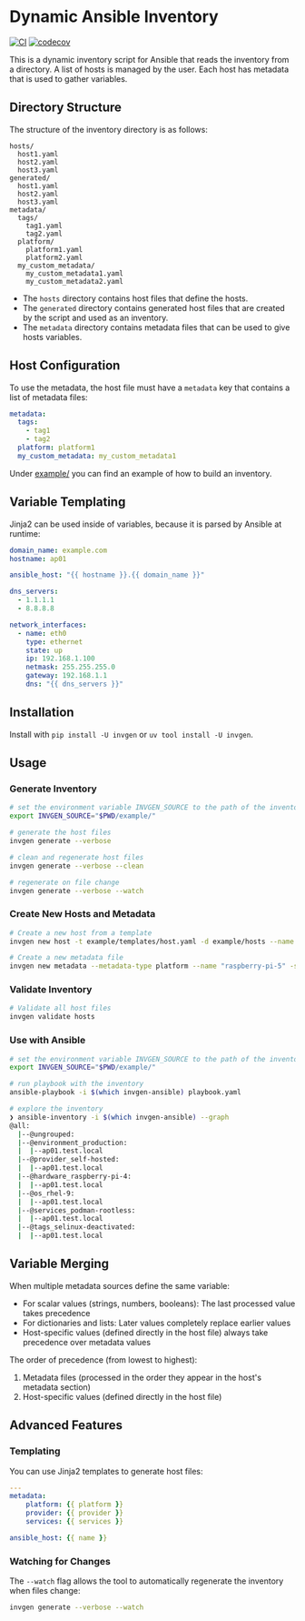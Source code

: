 # Dynamic Ansible Inventory

[![CI](https://github.com/rwxd/invgen/actions/workflows/ci.yml/badge.svg)](https://github.com/rwxd/invgen/actions/workflows/ci.yml)
[![codecov](https://codecov.io/gh/rwxd/invgen/branch/main/graph/badge.svg)](https://codecov.io/gh/rwxd/invgen)

This is a dynamic inventory script for Ansible that reads the inventory from a
directory. A list of hosts is managed by the user. Each host has metadata that is used to gather variables.

## Directory Structure

The structure of the inventory directory is as follows:

```tree
hosts/
  host1.yaml
  host2.yaml
  host3.yaml
generated/
  host1.yaml
  host2.yaml
  host3.yaml
metadata/
  tags/
    tag1.yaml
    tag2.yaml
  platform/
    platform1.yaml
    platform2.yaml
  my_custom_metadata/
    my_custom_metadata1.yaml
    my_custom_metadata2.yaml
```

- The `hosts` directory contains host files that define the hosts.
- The `generated` directory contains generated host files that are created by the script and used as an inventory.
- The `metadata` directory contains metadata files that can be used to give hosts variables.

## Host Configuration

To use the metadata, the host file must have a `metadata` key that contains a list of metadata files:

```yaml
metadata:
  tags:
    - tag1
    - tag2
  platform: platform1
  my_custom_metadata: my_custom_metadata1
```

Under [example/](./example/) you can find an example of how to build an inventory.

## Variable Templating

Jinja2 can be used inside of variables, because it is parsed by Ansible at runtime:

```yaml
domain_name: example.com
hostname: ap01

ansible_host: "{{ hostname }}.{{ domain_name }}"

dns_servers:
  - 1.1.1.1
  - 8.8.8.8

network_interfaces:
  - name: eth0
    type: ethernet
    state: up
    ip: 192.168.1.100
    netmask: 255.255.255.0
    gateway: 192.168.1.1
    dns: "{{ dns_servers }}"
```

## Installation

Install with `pip install -U invgen` or `uv tool install -U invgen`.

## Usage

### Generate Inventory

```bash
# set the environment variable INVGEN_SOURCE to the path of the inventory directory
export INVGEN_SOURCE="$PWD/example/"

# generate the host files
invgen generate --verbose

# clean and regenerate host files
invgen generate --verbose --clean

# regenerate on file change
invgen generate --verbose --watch
```

### Create New Hosts and Metadata

```bash
# Create a new host from a template
invgen new host -t example/templates/host.yaml -d example/hosts --name "ap02.test.local" -o "platform=raspberry-pi-4 provider=self-hosted services=pihole,dnsmasq"

# Create a new metadata file
invgen new metadata --metadata-type platform --name "raspberry-pi-5" -s example/
```

### Validate Inventory

```bash
# Validate all host files
invgen validate hosts
```

### Use with Ansible

```bash
# set the environment variable INVGEN_SOURCE to the path of the inventory directory
export INVGEN_SOURCE="$PWD/example/"

# run playbook with the inventory
ansible-playbook -i $(which invgen-ansible) playbook.yaml

# explore the inventory
❯ ansible-inventory -i $(which invgen-ansible) --graph
@all:
  |--@ungrouped:
  |--@environment_production:
  |  |--ap01.test.local
  |--@provider_self-hosted:
  |  |--ap01.test.local
  |--@hardware_raspberry-pi-4:
  |  |--ap01.test.local
  |--@os_rhel-9:
  |  |--ap01.test.local
  |--@services_podman-rootless:
  |  |--ap01.test.local
  |--@tags_selinux-deactivated:
  |  |--ap01.test.local
```

## Variable Merging

When multiple metadata sources define the same variable:

- For scalar values (strings, numbers, booleans): The last processed value takes precedence
- For dictionaries and lists: Later values completely replace earlier values
- Host-specific values (defined directly in the host file) always take precedence over metadata values

The order of precedence (from lowest to highest):
1. Metadata files (processed in the order they appear in the host's metadata section)
2. Host-specific values (defined directly in the host file)

## Advanced Features

### Templating

You can use Jinja2 templates to generate host files:

```yaml
---
metadata:
    platform: {{ platform }}
    provider: {{ provider }}
    services: {{ services }}

ansible_host: {{ name }}
```

### Watching for Changes

The `--watch` flag allows the tool to automatically regenerate the inventory when files change:

```bash
invgen generate --verbose --watch
```
